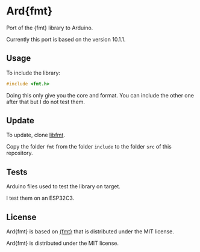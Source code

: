 # Ard{fmt}

Port of the {fmt} library to Arduino.

Currently this port is based on the version 10.1.1.

## Usage

To include the library:
```c++
#include <fmt.h>
```

Doing this only give you the core and format. You can include the other one after that but I do not test them.

## Update

To update, clone [libfmt](https://github.com/fmtlib/fmt).

Copy the folder `fmt` from the folder `include` to the folder `src` of this repository.

## Tests

Arduino files used to test the library on target.

I test them on an ESP32C3.

## License

Ard{fmt} is based on [{fmt}](https://github.com/fmtlib/fmt) that is distributed under the MIT license.

Ard{fmt} is distributed under the MIT license.
